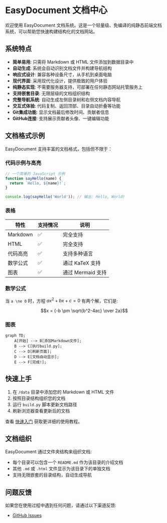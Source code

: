 # EasyDocument 文档中心

欢迎使用 EasyDocument 文档系统。这是一个轻量级、免编译的纯静态前端文档系统，可以帮助您快速构建结构化的文档网站。

## 系统特点

- **简单易用**: 只需将 Markdown 或 HTML 文件添加到数据目录中
- **自动生成**: 系统会自动识别文档文件并构建导航结构
- **响应式设计**: 兼容各种设备尺寸，从手机到桌面电脑
- **现代界面**: 采用现代化设计，提供极致的用户体验
- **纯静态实现**: 不需要服务器支持，可部署在任何静态网站托管服务上
- **支持嵌套目录**: 无限层级的文档组织结构
- **完整导航系统**: 自动生成左侧目录树和右侧文档内容导航
- **交互式体验**: 代码复制、返回顶部、目录自动折叠等功能
- **Git集成功能**: 显示文档最后修改时间、贡献者信息
- **GitHub连接**: 支持展示贡献者头像、一键编辑功能

## 文档格式示例

EasyDocument 支持丰富的文档格式，包括但不限于：

### 代码示例与高亮

```javascript
// 一个简单的 JavaScript 示例
function sayHello(name) {
  return `Hello, ${name}!`;
}

console.log(sayHello('World')); // 输出: Hello, World!
```

### 表格

| 特性 | 支持情况 | 说明 |
|------|---------|------|
| Markdown | ✅ | 完全支持 |
| HTML | ✅ | 完全支持 |
| 代码高亮 | ✅ | 支持多种语言 |
| 数学公式 | ✅ | 通过 KaTeX 支持 |
| 图表 | ✅ | 通过 Mermaid 支持 |

### 数学公式

当 `a \ne 0` 时，方程 $ax^2 + bx + c = 0$ 有两个解，它们是:

$$x = {-b \pm \sqrt{b^2-4ac} \over 2a}$$

### 图表

```mermaid
graph TD;
    A[开始] --> B[添加Markdown文件];
    B --> C[执行build.py];
    C --> D[刷新页面];
    D --> E[文档自动显示];
    E --> F[完成!];
```

## 快速上手

1. 在 `/data` 目录中添加您的 Markdown 或 HTML 文件
2. 按照目录结构组织您的文档
3. 运行 `build.py` 脚本更新文档路径
4. 刷新浏览器查看更新后的文档

查看 [快速入门](?path=快速入门/README.md) 获取更详细的使用教程。

## 文档组织

EasyDocument 通过文件夹结构来组织文档:

- 每个目录可以包含一个 `README.md` 作为该目录的介绍文档
- 其他 `.md` 或 `.html` 文件显示为该目录下的单独文档
- 支持无限嵌套的目录结构，自动生成导航

## 问题反馈

如果您在使用过程中遇到任何问题，请通过以下渠道反馈:

- [GitHub Issues](https://github.com/LoosePrince/EasyDocument/issues)